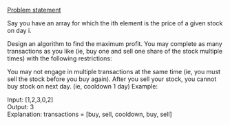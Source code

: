 [Problem statement](https://leetcode.com/explore/challenge/card/july-leetcoding-challenge/548/week-5-july-29th-july-31st/3405/)

Say you have an array for which the ith element is the price of a given stock on day i.

Design an algorithm to find the maximum profit. You may complete as many transactions as you like (ie, buy one and sell one share of the stock multiple times) with the following restrictions:

You may not engage in multiple transactions at the same time (ie, you must sell the stock before you buy again).
After you sell your stock, you cannot buy stock on next day. (ie, cooldown 1 day)
Example:

Input: \[1,2,3,0,2] <br /> Output: 3 <br /> Explanation: transactions =
\[buy, sell, cooldown, buy, sell]